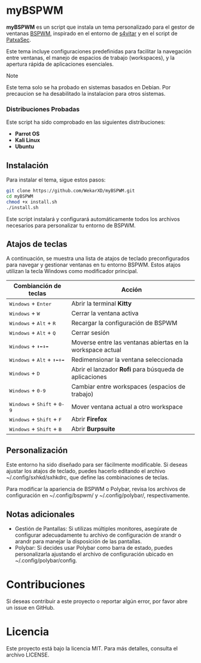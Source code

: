 # myBSPWM

**myBSPWM** es un script que instala un tema personalizado para el gestor de ventanas [BSPWM](https://github.com/baskerville/bspwm), inspirado en el entorno de [s4vitar](https://github.com/s4vitar) y en el script de [PatxaSec](https://github.com/PatxaSec/myBSPWM).

Este tema incluye configuraciones predefinidas para facilitar la navegación entre ventanas, el manejo de espacios de trabajo (workspaces), y la apertura rápida de aplicaciones esenciales.

> [!NOTE]  
> Este tema solo se ha probado en sistemas basados en Debian.
> Por precaucion se ha desabilitado la instalacion para otros sistemas.

### Distribuciones Probadas

Este script ha sido comprobado en las siguientes distribuciones:

- **Parrot OS**
- **Kali Linux**
- **Ubuntu**

## Instalación

Para instalar el tema, sigue estos pasos:

```bash
git clone https://github.com/WekarXD/myBSPWM.git
cd myBSPWM
chmod +x install.sh
./install.sh
```

Este script instalará y configurará automáticamente todos los archivos necesarios para personalizar tu entorno de BSPWM.

## Atajos de teclas

A continuación, se muestra una lista de atajos de teclado preconfigurados para navegar y gestionar ventanas en tu entorno BSPWM. Estos atajos utilizan la tecla Windows como modificador principal.

| Combianción de teclas                                  | Acción                                                     |
| ------------------------------------------------------ | ---------------------------------------------------------- |
| <kbd>Windows</kbd> + <kbd>Enter</kbd>                  | Abrir la terminal **Kitty**                                |
| <kbd>Windows</kbd> + <kbd>W</kbd>                      | Cerrar la ventana activa                                   |
| <kbd>Windows</kbd> + <kbd>Alt</kbd> + <kbd>R</kbd>     | Recargar la configuración de BSPWM                         |
| <kbd>Windows</kbd> + <kbd>Alt</kbd> + <kbd>Q</kbd>     | Cerrar sesión                                              |
| <kbd>Windows</kbd> + <kbd>⬆⬅⬇➡</kbd>                   | Moverse entre las ventanas abiertas en la workspace actual |
| <kbd>Windows</kbd> + <kbd>Alt</kbd> + <kbd>⬆⬅⬇➡</kbd>  | Redimensionar la ventana seleccionada                      |
| <kbd>Windows</kbd> + <kbd>D</kbd>                      | Abrir el lanzador **Rofi** para búsqueda de aplicaciones   |
| <kbd>Windows</kbd> + <kbd>0-9</kbd>                    | Cambiar entre workspaces (espacios de trabajo)             |
| <kbd>Windows</kbd> + <kbd>Shift</kbd> + <kbd>0-9</kbd> | Mover ventana actual a otro workspace                      |
| <kbd>Windows</kbd> + <kbd>Shift</kbd> + <kbd>F</kbd>   | Abrir **Firefox**                                          |
| <kbd>Windows</kbd> + <kbd>Shift</kbd> + <kbd>B</kbd>   | Abrir **Burpsuite**                                        |

## Personalización

Este entorno ha sido diseñado para ser fácilmente modificable. Si deseas ajustar los atajos de teclado, puedes hacerlo editando el archivo ~/.config/sxhkd/sxhkdrc, que define las combinaciones de teclas.

Para modificar la apariencia de BSPWM o Polybar, revisa los archivos de configuración en ~/.config/bspwm/ y ~/.config/polybar/, respectivamente.

## Notas adicionales

- Gestión de Pantallas: Si utilizas múltiples monitores, asegúrate de configurar adecuadamente tu archivo de configuración de xrandr o arandr para manejar la disposición de las pantallas.
- Polybar: Si decides usar Polybar como barra de estado, puedes personalizarla ajustando el archivo de configuración ubicado en ~/.config/polybar/config.

# Contribuciones

Si deseas contribuir a este proyecto o reportar algún error, por favor abre un issue en GitHub.

# Licencia

Este proyecto está bajo la licencia MIT. Para más detalles, consulta el archivo LICENSE.

